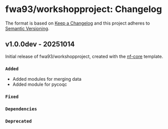 # fwa93/workshopproject: Changelog

The format is based on [Keep a Changelog](https://keepachangelog.com/en/1.0.0/)
and this project adheres to [Semantic Versioning](https://semver.org/spec/v2.0.0.html).

## v1.0.0dev - 20251014

Initial release of fwa93/workshopproject, created with the [nf-core](https://nf-co.re/) template.

### `Added`
- Added modules for merging data
- Added module for pycoqc

### `Fixed`

### `Dependencies`

### `Deprecated`
